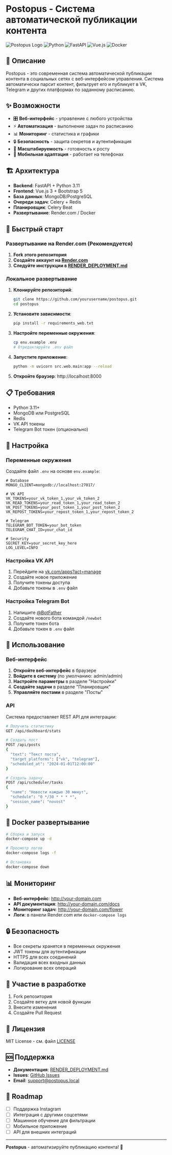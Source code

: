 # Postopus - Система автоматической публикации контента

![Postopus Logo](https://img.shields.io/badge/Postopus-2.0-blue)
![Python](https://img.shields.io/badge/Python-3.11-green)
![FastAPI](https://img.shields.io/badge/FastAPI-0.104-red)
![Vue.js](https://img.shields.io/badge/Vue.js-3-green)
![Docker](https://img.shields.io/badge/Docker-Ready-blue)

## 🌟 Описание

Postopus - это современная система автоматической публикации контента в социальных сетях с веб-интерфейсом управления. Система автоматически парсит контент, фильтрует его и публикует в VK, Telegram и других платформах по заданному расписанию.

## ✨ Возможности

- 🎛️ **Веб-интерфейс** - управление с любого устройства
- ⚡ **Автоматизация** - выполнение задач по расписанию
- 📊 **Мониторинг** - статистика и графики
- 🔒 **Безопасность** - защита секретов и аутентификация
- 🚀 **Масштабируемость** - готовность к росту
- 📱 **Мобильная адаптация** - работает на телефонах

## 🏗️ Архитектура

- **Backend**: FastAPI + Python 3.11
- **Frontend**: Vue.js 3 + Bootstrap 5
- **База данных**: MongoDB/PostgreSQL
- **Очереди задач**: Celery + Redis
- **Планировщик**: Celery Beat
- **Развертывание**: Render.com / Docker

## 🚀 Быстрый старт

### Развертывание на Render.com (Рекомендуется)

1. **Fork этого репозитория**
2. **Создайте аккаунт на [Render.com](https://render.com)**
3. **Следуйте инструкции в [RENDER_DEPLOYMENT.md](RENDER_DEPLOYMENT.md)**

### Локальное развертывание

1. **Клонируйте репозиторий**:
   ```bash
   git clone https://github.com/yourusername/postopus.git
   cd postopus
   ```

2. **Установите зависимости**:
   ```bash
   pip install -r requirements_web.txt
   ```

3. **Настройте переменные окружения**:
   ```bash
   cp env.example .env
   # Отредактируйте .env файл
   ```

4. **Запустите приложение**:
   ```bash
   python -m uvicorn src.web.main:app --reload
   ```

5. **Откройте браузер**: http://localhost:8000

## 📋 Требования

- Python 3.11+
- MongoDB или PostgreSQL
- Redis
- VK API токены
- Telegram Bot токен (опционально)

## 🔧 Настройка

### Переменные окружения

Создайте файл `.env` на основе `env.example`:

```env
# Database
MONGO_CLIENT=mongodb://localhost:27017/

# VK API
VK_TOKENS=your_vk_token_1,your_vk_token_2
VK_READ_TOKENS=your_read_token_1,your_read_token_2
VK_POST_TOKENS=your_post_token_1,your_post_token_2
VK_REPOST_TOKENS=your_repost_token_1,your_repost_token_2

# Telegram
TELEGRAM_BOT_TOKEN=your_bot_token
TELEGRAM_CHAT_ID=your_chat_id

# Security
SECRET_KEY=your_secret_key_here
LOG_LEVEL=INFO
```

### Настройка VK API

1. Перейдите на [vk.com/apps?act=manage](https://vk.com/apps?act=manage)
2. Создайте новое приложение
3. Получите токены доступа
4. Добавьте токены в `.env` файл

### Настройка Telegram Bot

1. Напишите [@BotFather](https://t.me/BotFather)
2. Создайте нового бота командой `/newbot`
3. Получите токен бота
4. Добавьте токен в `.env` файл

## 📖 Использование

### Веб-интерфейс

1. **Откройте веб-интерфейс** в браузере
2. **Войдите в систему** (по умолчанию: admin/admin)
3. **Настройте параметры** в разделе "Настройки"
4. **Создайте задачи** в разделе "Планировщик"
5. **Управляйте постами** в разделе "Посты"

### API

Система предоставляет REST API для интеграции:

```bash
# Получить статистику
GET /api/dashboard/stats

# Создать пост
POST /api/posts
{
  "text": "Текст поста",
  "target_platforms": ["vk", "telegram"],
  "scheduled_at": "2024-01-01T12:00:00"
}

# Создать задачу
POST /api/scheduler/tasks
{
  "name": "Новости каждые 30 минут",
  "schedule": "0 */30 * * * *",
  "session_name": "novost"
}
```

## 🐳 Docker развертывание

```bash
# Сборка и запуск
docker-compose up -d

# Просмотр логов
docker-compose logs -f

# Остановка
docker-compose down
```

## 📊 Мониторинг

- **Веб-интерфейс**: http://your-domain.com
- **API документация**: http://your-domain.com/docs
- **Мониторинг задач**: http://your-domain.com/flower
- **Логи**: в панели Render.com или `docker-compose logs`

## 🔒 Безопасность

- Все секреты хранятся в переменных окружения
- JWT токены для аутентификации
- HTTPS для всех соединений
- Валидация всех входных данных
- Логирование всех операций

## 🤝 Участие в разработке

1. Fork репозитория
2. Создайте ветку для новой функции
3. Внесите изменения
4. Создайте Pull Request

## 📝 Лицензия

MIT License - см. файл [LICENSE](LICENSE)

## 🆘 Поддержка

- **Документация**: [RENDER_DEPLOYMENT.md](RENDER_DEPLOYMENT.md)
- **Issues**: [GitHub Issues](https://github.com/yourusername/postopus/issues)
- **Email**: support@postopus.local

## 🎯 Roadmap

- [ ] Поддержка Instagram
- [ ] Интеграция с другими соцсетями
- [ ] Машинное обучение для фильтрации
- [ ] Мобильное приложение
- [ ] API для внешних интеграций

---

**Postopus** - автоматизируйте публикацию контента! 🚀
